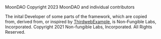 MoonDAO
Copyright 2023 MoonDAO and individual contributors

The inital Developer of some parts of the framework, which are copied from, derived from,
or inspired by [ThirdwebExample](https://github.com/thirdweb-example/marketplace-v3), is Non-Fungible Labs, Incorporated.
Copyright 2021 Non-fungible Labs, Incorporated. All Rights Reserved.